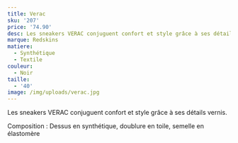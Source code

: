 ```yaml
---
title: Verac
sku: '207'
price: '74.90'
desc: Les sneakers VERAC conjuguent confort et style grâce à ses détails vernis.
marque: Redskins
matiere:
  - Synthétique
  - Textile
couleur:
  - Noir
taille:
  - '40'
image: /img/uploads/verac.jpg
---
```

Les sneakers VERAC conjuguent confort et style grâce à ses détails vernis.



Composition : Dessus en synthétique, doublure en toile, semelle en élastomère
